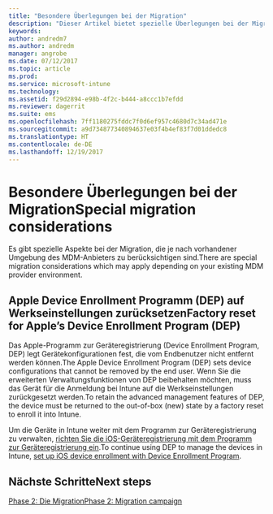 ```yaml
---
title: "Besondere Überlegungen bei der Migration"
description: "Dieser Artikel bietet spezielle Überlegungen bei der Migration, bevor Sie eine Migrationskampagne starten."
keywords: 
author: andredm7
ms.author: andredm
manager: angrobe
ms.date: 07/12/2017
ms.topic: article
ms.prod: 
ms.service: microsoft-intune
ms.technology: 
ms.assetid: f29d2894-e98b-4f2c-b444-a8ccc1b7efdd
ms.reviewer: dagerrit
ms.suite: ems
ms.openlocfilehash: 7ff1180275fddc7f0d6ef957c4680d7c34ad471e
ms.sourcegitcommit: a9d734877340894637e03f4b4ef83f7d01ddedc8
ms.translationtype: HT
ms.contentlocale: de-DE
ms.lasthandoff: 12/19/2017
---
```

# <a name="special-migration-considerations"></a><span data-ttu-id="47f89-103">Besondere Überlegungen bei der Migration</span><span class="sxs-lookup"><span data-stu-id="47f89-103">Special migration considerations</span></span>

<span data-ttu-id="47f89-104">Es gibt spezielle Aspekte bei der Migration, die je nach vorhandener Umgebung des MDM-Anbieters zu berücksichtigen sind.</span><span class="sxs-lookup"><span data-stu-id="47f89-104">There are special migration considerations which may apply depending on your existing MDM provider environment.</span></span>

## <a name="factory-reset-for-apples-device-enrollment-program-dep"></a><span data-ttu-id="47f89-105">Apple Device Enrollment Programm (DEP) auf Werkseinstellungen zurücksetzen</span><span class="sxs-lookup"><span data-stu-id="47f89-105">Factory reset for Apple’s Device Enrollment Program (DEP)</span></span>

<span data-ttu-id="47f89-106">Das Apple-Programm zur Geräteregistrierung (Device Enrollment Program, DEP) legt Gerätekonfigurationen fest, die vom Endbenutzer nicht entfernt werden können.</span><span class="sxs-lookup"><span data-stu-id="47f89-106">The Apple Device Enrollment Program (DEP) sets device configurations that cannot be removed by the end user.</span></span> <span data-ttu-id="47f89-107">Wenn Sie die erweiterten Verwaltungsfunktionen von DEP beibehalten möchten, muss das Gerät für die Anmeldung bei Intune auf die Werkseinstellungen zurückgesetzt werden.</span><span class="sxs-lookup"><span data-stu-id="47f89-107">To retain the advanced management features of DEP, the device must be returned to the out-of-box (new) state by a factory reset to enroll it into Intune.</span></span>

<span data-ttu-id="47f89-108">Um die Geräte in Intune weiter mit dem Programm zur Geräteregistrierung zu verwalten, [richten Sie die iOS-Geräteregistrierung mit dem Programm zur Geräteregistrierung ein](device-enrollment-program-enroll-ios.md).</span><span class="sxs-lookup"><span data-stu-id="47f89-108">To continue using DEP to manage the devices in Intune, [set up iOS device enrollment with Device Enrollment Program](device-enrollment-program-enroll-ios.md).</span></span>


## <a name="next-steps"></a><span data-ttu-id="47f89-109">Nächste Schritte</span><span class="sxs-lookup"><span data-stu-id="47f89-109">Next steps</span></span>

[<span data-ttu-id="47f89-110">Phase 2: Die Migration</span><span class="sxs-lookup"><span data-stu-id="47f89-110">Phase 2: Migration campaign</span></span>](migration-guide-campaign.md)
